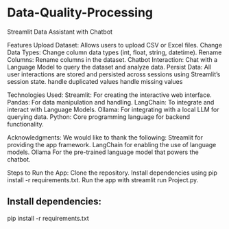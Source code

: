 # Data-Quality-Processing
Streamlit Data Assistant with Chatbot

Features
Upload Dataset: Allows users to upload CSV or Excel files.
Change Data Types: Change column data types (int, float, string, datetime).
Rename Columns: Rename columns in the dataset.
Chatbot Interaction: Chat with a Language Model to query the dataset and analyze data.
Persist Data: All user interactions are stored and persisted across sessions using Streamlit’s session state.
handle duplicated values
handle missing values


Technologies Used:
Streamlit: For creating the interactive web interface.
Pandas: For data manipulation and handling.
LangChain: To integrate and interact with Language Models.
Ollama: For integrating with a local LLM for querying data.
Python: Core programming language for backend functionality.

Acknowledgments:
We would like to thank the following:
Streamlit for providing the app framework.
LangChain for enabling the use of language models.
Ollama For the pre-trained language model that powers the chatbot.

Steps to Run the App:
Clone the repository.
Install dependencies using pip install -r requirements.txt.
Run the app with streamlit run Project.py.

## **Install dependencies:**
pip install -r requirements.txt
